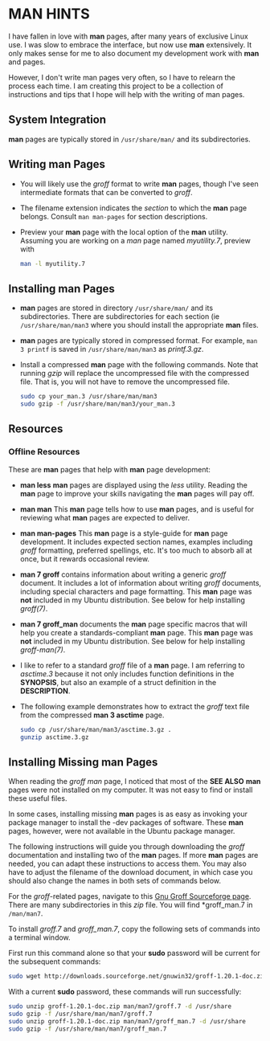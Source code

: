 # MAN HINTS

I have fallen in love with **man** pages, after many years of
exclusive Linux use.  I was slow to embrace the interface,
but now use **man** extensively.  It only makes sense for me
to also document my development work with **man** and pages.

However, I don't write man pages very often, so I have to
relearn the process each time.  I am creating this project to
be a collection of instructions and tips that I hope will help
with the writing of man pages.

## System Integration

**man** pages are typically stored in `/usr/share/man/` and
its subdirectories.

## Writing **man** Pages

- You will likely use the *groff* format to write **man**
  pages, though I've seen intermediate formats that can be
  converted to *groff*.

- The filename extension indicates the *section* to which
  the **man** page belongs.  Consult `man man-pages` for
  section descriptions.

- Preview your **man** page with the local option of the
  **man** utility.  Assuming you are working on a *man*
  page named *myutility.7*, preview with

  ~~~sh
  man -l myutility.7
  ~~~

## Installing **man** Pages

-  **man** pages are stored in directory `/usr/share/man/`
   and its subdirectories.  There are subdirectories for
   each section (ie `/usr/share/man/man3` where you should
   install the appropriate **man** files.

- **man** pages are typically stored in compressed format.
  For example, `man 3 printf` is saved in `/usr/share/man/man3`
  as *printf.3.gz*.

- Install a compressed **man** page with the following
  commands.  Note that running *gzip* will replace the
  uncompressed file with the compressed file.  That is,
  you will not have to remove the uncompressed file.

  ~~~sh
  sudo cp your_man.3 /usr/share/man/man3
  sudo gzip -f /usr/share/man/man3/your_man.3
  ~~~

## Resources

### Offline Resources

These are **man** pages that help with **man** page development:

- __man less__ **man** pages are displayed using the *less*
  utility.  Reading the **man** page to improve your skills
  navigating the **man** pages will pay off.

- __man man__ This **man** page tells how to use **man** pages,
  and is useful for reviewing what **man** pages are expected
  to deliver.

- __man man-pages__ This **man** page is a style-guide for
  **man** page development.  It includes expected section names,
  examples including *groff* formatting, preferred spellings,
  etc.  It's too much to absorb all at once, but it rewards
  occasional review.

- __man 7 groff__ contains information about writing a
  generic *groff* document.  It includes a lot of information
  about writing *groff* documents, including special characters
  and page formatting.  This **man** page was **not**
  included in my Ubuntu distribution.  See below for help
  installing *groff(7)*.

- __man 7 groff_man__ documents the **man** page specific macros
  that will help you create a standards-compliant **man** page.
  This **man** page was **not** included in my Ubuntu distribution.
  See below for help installing *groff-man(7)*.

- I like to refer to a standard *groff* file of a **man**
  page.  I am referring to *asctime.3* because it not only
  includes function definitions in the **SYNOPSIS**, but
  also an example of a struct definition in the
  **DESCRIPTION**.

- The following example demonstrates how to extract the
  *groff* text file from the compressed **man 3 asctime**
  page.

  ~~~sh
  sudo cp /usr/share/man/man3/asctime.3.gz .
  gunzip asctime.3.gz
  ~~~


## Installing Missing **man** Pages

When reading the *groff man* page, I noticed that most of the
**SEE ALSO** **man** pages were not installed on my computer.
It was not easy to find or install these useful files.

In some cases, installing missing **man** pages is as easy as
invoking your package manager to install the -dev packages
of software.  These **man** pages, however, were not available
in the Ubuntu package manager.

The following instructions will guide you through downloading
the *groff* documentation and installing two of the **man**
pages.  If more **man** pages are needed, you can adapt these
instructions to access them.  You may also have to adjust the
filename of the download document, in which case you should
also change the names in both sets of commands below.

For the *groff*-related pages, navigate to this
[Gnu Groff Sourceforge page](http://downloads.sourceforge.net/gnuwin32/groff-1.20.1-doc.zip).
There are many subdirectories in this *zip* file.  You
will find *groff_man.7 in `/man/man7`.

To install *groff.7* and *groff_man.7*, copy the following
sets of commands into a terminal window.

First run this command alone so that your **sudo** password
will be current for the subsequent commands:

~~~sh
sudo wget http://downloads.sourceforge.net/gnuwin32/groff-1.20.1-doc.zip
~~~

With a current **sudo** password, these commands will run
successfully:

~~~sh
sudo unzip groff-1.20.1-doc.zip man/man7/groff.7 -d /usr/share
sudo gzip -f /usr/share/man/man7/groff.7
sudo unzip groff-1.20.1-doc.zip man/man7/groff_man.7 -d /usr/share
sudo gzip -f /usr/share/man/man7/groff_man.7
~~~

  


